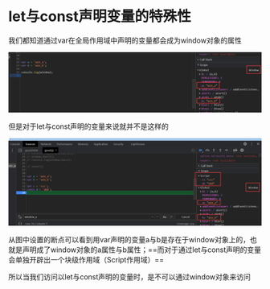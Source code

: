 # let与const声明变量的特殊性

我们都知道通过var在全局作用域中声明的变量都会成为window对象的属性

![image-20210206204912268](/images/JS_img/image-20210206204912268.png)

但是对于let与const声明的变量来说就并不是这样的

![image-20210206204706410](/images/JS_img/image-20210206204706410.png)

从图中设置的断点可以看到用var声明的变量a与b是存在于window对象上的，也就是声明成了window对象的a属性与b属性；==而对于通过let与const声明的变量会单独开辟出一个块级作用域（Script作用域）==

所以当我们访问以let与const声明的变量时，是不可以通过window对象来访问

